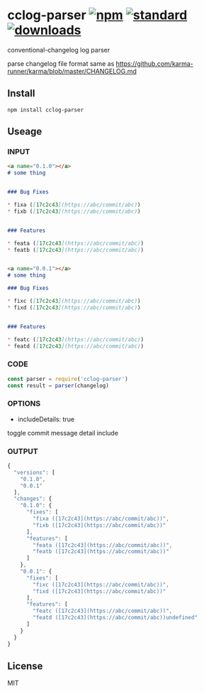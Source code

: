 # cclog-parser [![npm][npm-img]][npm-url] [![standard][standard-image]][standard-url] [![downloads][downloads-img]][npm-url]

conventional-changelog log parser

parse changelog file format same as  https://github.com/karma-runner/karma/blob/master/CHANGELOG.md

## Install

```
npm install cclog-parser
```

## Useage

### INPUT
```markdown
<a name="0.1.0"></a>
# some thing 


### Bug Fixes

* fixa ([17c2c43](https://abc/commit/abc))
* fixb ([17c2c43](https://abc/commit/abc))


### Features

* feata ([17c2c43](https://abc/commit/abc))
* featb ([17c2c43](https://abc/commit/abc))


<a name="0.0.1"></a>
# some thing 

### Bug Fixes

* fixc ([17c2c43](https://abc/commit/abc))
* fixd ([17c2c43](https://abc/commit/abc))


### Features

* featc ([17c2c43](https://abc/commit/abc))
* featd ([17c2c43](https://abc/commit/abc))
```
### CODE
```javascript
const parser = require('cclog-parser')
const result = parser(changelog)
```

### OPTIONS

* includeDetails: true 

toggle commit message detail include

### OUTPUT

```javascript
{
  "versions": [
    "0.1.0",
    "0.0.1"
  ],
  "changes": {
    "0.1.0": {
      "fixes": [
        "fixa ([17c2c43](https://abc/commit/abc))",
        "fixb ([17c2c43](https://abc/commit/abc))"
      ],
      "features": [
        "feata ([17c2c43](https://abc/commit/abc))",
        "featb ([17c2c43](https://abc/commit/abc))"
      ]
    },
    "0.0.1": {
      "fixes": [
        "fixc ([17c2c43](https://abc/commit/abc))",
        "fixd ([17c2c43](https://abc/commit/abc))"
      ],
      "features": [
        "featc ([17c2c43](https://abc/commit/abc))",
        "featd ([17c2c43](https://abc/commit/abc))undefined"
      ]
    }
  }
}
```

## License

MIT


[npm-img]: https://img.shields.io/npm/v/cclog-parser.svg?style=flat-square
[npm-url]: https://www.npmjs.com/package/cclog-parser
[travis-img]: https://img.shields.io/travis/hypermodules/cclog-parser.svg?style=flat-square
[travis-url]: https://travis-ci.org/hypermodules/cclog-parser
[standard-image]: https://img.shields.io/badge/code%20style-standard-brightgreen.svg?style=flat-square
[standard-url]: http://standardjs.com/
[downloads-img]: https://img.shields.io/npm/dm/cclog-parser.svg?style=flat-square
